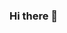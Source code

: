 ### Hi there 👋

<!--
**c2-mrinal/c2-mrinal** is a ✨ _special_ ✨ repository because its `README.md` (this file) appears on your GitHub profile.

Here are some ideas to get you started:

- 🔭 I’m currently working on self development
- 🌱 I’m currently learning self discipline
- 👯 I’m looking to collaborate on Development
- 🤔 I’m looking for help with ...
- 💬 Ask me about Coffee 
- 📫 How to reach me: www.mrinalkasyap.com
- 😄 Pronouns: ...
- ⚡ Fun fact: ...
-->
